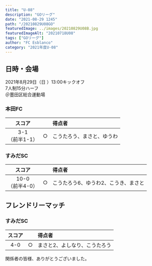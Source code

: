 ```yaml
---
title: "U-08"
description: "GOリーグ"
date: "2021-08-29 1245"
path: "/20210829U08GO"
featuredImage: ../images/20210829U08B.jpg
featuredImageAlt: "20210718U08"
tags: ["GOリーグ"]
author: "FC Esblanco"
category: "2021年度U-08"
---
```


## 日時・会場

2021年8月29日（日 ）13:00キックオフ  
7人制15分ハーフ  
＠墨田区総合運動場

### 本田FC

| スコア |   | 得点者  |
|:------:|:-:|:--------|
| 3-1<BR/>（前半1-1） | ○ |こうたろう、まさと、ゆうわ|

### すみだSC

| スコア |   | 得点者  |
|:------:|:-:|:--------|
| 10-0<BR/>（前半4-0） | ○ |こうたろう6、ゆうわ2、こうき、まさと|

## フレンドリーマッチ

### すみだSC

| スコア |   | 得点者  |
|:------:|:-:|:--------|
| 4-0 | ○ |まさと2、よしなり、こうたろう|


関係者の皆様、ありがとうございました。
